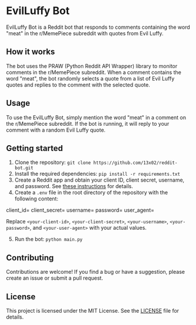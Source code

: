 # EvilLuffy Bot

EvilLuffy Bot is a Reddit bot that responds to comments containing the word "meat" in the r/MemePiece subreddit with quotes from Evil Luffy.

## How it works

The bot uses the PRAW (Python Reddit API Wrapper) library to monitor comments in the r/MemePiece subreddit. When a comment contains the word "meat", the bot randomly selects a quote from a list of Evil Luffy quotes and replies to the comment with the selected quote.

## Usage

To use the EvilLuffy Bot, simply mention the word "meat" in a comment on the r/MemePiece subreddit. If the bot is running, it will reply to your comment with a random Evil Luffy quote.

## Getting started

1. Clone the repository: `git clone https://github.com/13x02/reddit-bot.git`
2. Install the required dependencies: `pip install -r requirements.txt`
3. Create a Reddit app and obtain your client ID, client secret, username, and password. See [these instructions](https://github.com/reddit-archive/reddit/wiki/OAuth2-Quick-Start-Example#first-steps) for details.
4. Create a `.env` file in the root directory of the repository with the following content:

client_id=<your-client-id>
client_secret=<your-client-secret>
username=<your-username>
password=<your-password>
user_agent=<your-user-agent>


Replace `<your-client-id>`, `<your-client-secret>`, `<your-username>`, `<your-password>`, and `<your-user-agent>` with your actual values.

5. Run the bot: `python main.py`

## Contributing

Contributions are welcome! If you find a bug or have a suggestion, please create an issue or submit a pull request.

## License

This project is licensed under the MIT License. See the [LICENSE](LICENSE) file for details.


